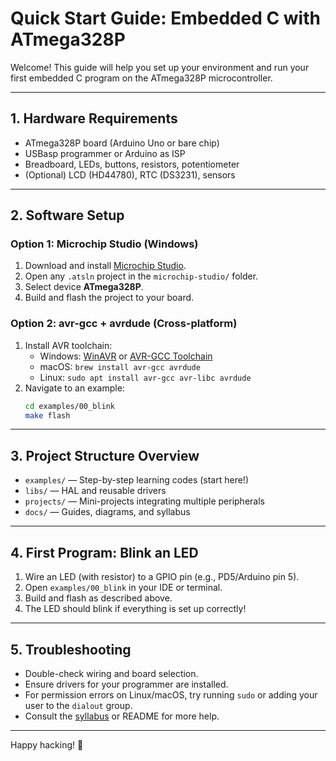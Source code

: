 # Quick Start Guide: Embedded C with ATmega328P

Welcome! This guide will help you set up your environment and run your first embedded C program on the ATmega328P microcontroller.

---

## 1. Hardware Requirements

- ATmega328P board (Arduino Uno or bare chip)
- USBasp programmer or Arduino as ISP
- Breadboard, LEDs, buttons, resistors, potentiometer
- (Optional) LCD (HD44780), RTC (DS3231), sensors

---

## 2. Software Setup

### Option 1: Microchip Studio (Windows)
1. Download and install [Microchip Studio](https://www.microchip.com/en-us/tools-resources/develop/microchip-studio).
2. Open any `.atsln` project in the `microchip-studio/` folder.
3. Select device **ATmega328P**.
4. Build and flash the project to your board.

### Option 2: avr-gcc + avrdude (Cross-platform)
1. Install AVR toolchain:
   - Windows: [WinAVR](http://winavr.sourceforge.net/) or [AVR-GCC Toolchain](https://www.microchip.com/en-us/tools-resources/develop/microchip-studio/gcc-compilers-avr)
   - macOS: `brew install avr-gcc avrdude`
   - Linux: `sudo apt install avr-gcc avr-libc avrdude`
2. Navigate to an example:
   ```bash
   cd examples/00_blink
   make flash
   ```

---

## 3. Project Structure Overview

- `examples/` — Step-by-step learning codes (start here!)
- `libs/` — HAL and reusable drivers
- `projects/` — Mini-projects integrating multiple peripherals
- `docs/` — Guides, diagrams, and syllabus

---

## 4. First Program: Blink an LED

1. Wire an LED (with resistor) to a GPIO pin (e.g., PD5/Arduino pin 5).
2. Open `examples/00_blink` in your IDE or terminal.
3. Build and flash as described above.
4. The LED should blink if everything is set up correctly!

---

## 5. Troubleshooting

- Double-check wiring and board selection.
- Ensure drivers for your programmer are installed.
- For permission errors on Linux/macOS, try running `sudo` or adding your user to the `dialout` group.
- Consult the [syllabus](syllabus.md) or README for more help.

---

Happy hacking! 🚀
